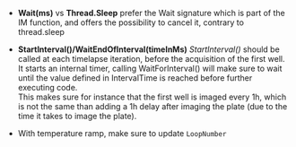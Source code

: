 - __Wait(ms)__ vs __Thread.Sleep__ prefer the Wait signature which is part of the IM function, and offers the possibility to cancel it, contrary to thread.sleep  

- __StartInterval()/WaitEndOfInterval(timeInMs)__
_StartInterval()_ should be called at each timelapse iteration, before the acquisition of the first well.  
It starts an internal timer, calling WaitForInterval() will make sure to wait until the value defined in IntervalTime is reached before further executing code.  
This makes sure for instance that the first well is imaged every 1h, which is not the same than adding a 1h delay after imaging the plate (due to the time it takes to image the plate).  

- With temperature ramp, make sure to update `LoopNumber`
